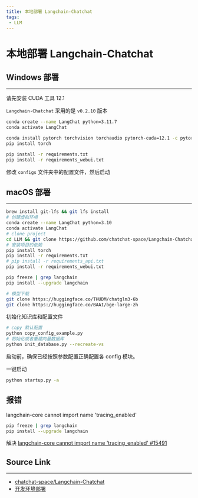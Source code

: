 ```yaml
---
title: 本地部署 Langchain-Chatchat
tags:
 - LLM
---
```


# 本地部署 Langchain-Chatchat

## Windows 部署

---

请先安装 CUDA 工具 12.1

`Langchain-Chatchat` 采用的是 `v0.2.10` 版本

```sh
conda create --name LangChat python=3.11.7
conda activate LangChat

conda install pytorch torchvision torchaudio pytorch-cuda=12.1 -c pytorch -c nvidia
pip install torch

pip install -r requirements.txt
pip install -r requirements_webui.txt
```

修改 `configs` 文件夹中的配置文件，然后启动

## macOS 部署

---

```sh
brew install git-lfs && git lfs install
# 创建虚拟环境
conda create --name LangChat python=3.10
conda activate LangChat
# clone project
cd LLM && git clone https://github.com/chatchat-space/Langchain-Chatchat.git && cd Langchain-Chatchat
# 安装项目的依赖
pip install torch
pip install -r requirements.txt
# pip install -r requirements_api.txt
pip install -r requirements_webui.txt

pip freeze | grep langchain
pip install --upgrade langchain

# 模型下载
git clone https://huggingface.co/THUDM/chatglm3-6b
git clone https://huggingface.co/BAAI/bge-large-zh
```

初始化知识库和配置文件

```sh
# copy 默认配置
python copy_config_example.py
# 初始化或者重建向量数据库
python init_database.py --recreate-vs
```

启动前，确保已经按照参数配置正确配置各 config 模块。

一键启动

```sh
python startup.py -a
```

## 报错

langchain-core cannot import name 'tracing_enabled'

```sh
pip freeze | grep langchain
pip install --upgrade langchain
```

解决 [langchain-core cannot import name 'tracing_enabled' #15491](https://github.com/langchain-ai/langchain/issues/15491)

## Source Link

---

- [chatchat-space/Langchain-Chatchat](https://github.com/chatchat-space/Langchain-Chatchat)
- [开发环境部署](https://github.com/chatchat-space/Langchain-Chatchat/wiki/开发环境部署#常规模式本地部署方案)
